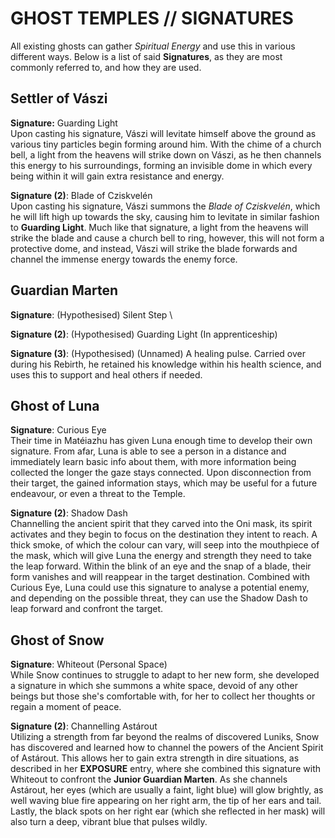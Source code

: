# GHOST TEMPLES // SIGNATURES
All existing ghosts can gather *Spiritual Energy* and use this in various different ways. Below is a list of said **Signatures**, as they are most commonly referred to, and how they are used.

## Settler of Vászi  
**Signature:** Guarding Light  \
Upon casting his signature, Vászi will levitate himself above the ground as various tiny particles begin forming around him. With the chime of a church bell, a light from the heavens will strike down on Vászi, as he then channels this energy to his surroundings, forming an invisible dome in which every being within it will gain extra resistance and energy.  

**Signature (2)**: Blade of Cziskvelén \
Upon casting his signature, Vászi summons the *Blade of Cziskvelén*, which he will lift high up towards the sky, causing him to levitate in similar fashion to **Guarding Light**. Much like that signature, a light from the heavens will strike the blade and cause a church bell to ring, however, this will not form a protective dome, and instead, Vászi will strike the blade forwards and channel the immense energy towards the enemy force.

## Guardian Marten
**Signature**: (Hypothesised) Silent Step \

**Signature (2)**: (Hypothesised) Guarding Light (In apprenticeship)

**Signature (3)**: (Hypothesised) (Unnamed)
A healing pulse. Carried over during his Rebirth, he retained his knowledge within his health science, and uses this to support and heal others if needed.

## Ghost of Luna  
**Signature**: Curious Eye  \
Their time in Matéiazhu has given Luna enough time to develop their own signature. From afar, Luna is able to see a person in a distance and immediately learn basic info about them, with more information being collected the longer the gaze stays connected. Upon disconnection from their target, the gained information stays, which may be useful for a future endeavour, or even a threat to the Temple.

**Signature (2)**:  Shadow Dash \
Channelling the ancient spirit that they carved into the Oni mask, its spirit activates and they begin to focus on the destination they intent to reach. A thick smoke, of which the colour can vary, will seep into the mouthpiece of the mask, which will give Luna the energy and strength they need to take the leap forward. Within the blink of an eye and the snap of a blade, their form vanishes and will reappear in the target destination. Combined with Curious Eye, Luna could use this signature to analyse a potential enemy, and depending on the possible threat, they can use the Shadow Dash to leap forward and confront the target.
  
## Ghost of Snow
**Signature**: Whiteout (Personal Space)  \
While Snow continues to struggle to adapt to her new form, she developed a signature in which she summons a white space, devoid of any other beings but those she's comfortable with, for her to collect her thoughts or regain a moment of peace.

**Signature (2)**: Channelling Astárout \
Utilizing a strength from far beyond the realms of discovered Luniks, Snow has discovered and learned how to channel the powers of the Ancient Spirit of Astárout. This allows her to gain extra strength in dire situations, as described in her **EXPOSURE** entry, where she combined this signature with Whiteout to confront the **Junior Guardian Marten**. As she channels Astárout, her eyes (which are usually a faint, light blue) will glow brightly, as well waving blue fire appearing on her right arm, the tip of her ears and tail. Lastly, the black spots on her right ear (which she reflected in her mask) will also turn a deep, vibrant blue that pulses wildly.